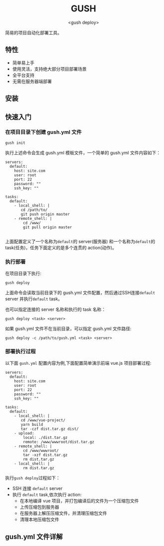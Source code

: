<h1 align="center"> GUSH </h1>
<p align="center"> &lt;gush deploy&gt; </p>
简易的项目自动化部署工具。

## 特性
- 简单易上手
- 使用灵活，支持绝大部分项目部署场景
- 全平台支持
- 无需在服务器端部署


## 安装

## 快速入门

### 在项目目录下创建 gush.yml 文件
```
gush init
```
执行上述命令会生成 gush.yml 模板文件，一个简单的 gush.yml 文件内容如下：
```
servers:
  default:
    host: site.com
    user: root
    port: 22
    password: ""
    ssh_key: ""

tasks:
  default:
    - local_shell: |
       cd /path/to/
       git push origin master
    - remote_shell: |
        cd /www/
        git pull origin master
   
```
上面配置定义了一个名称为`default`的 server(服务器) 和一个名称为`default`的 task(任务)，任务下面定义的是多个连贯的 action(动作)。

### 执行部署
在项目目录下执行:
```
gush deploy
```
上面命令会读取当前目录下的 gush.yml 文件配置，然后通过SSH连接`default` server 并执行`default` task。

也可以指定连接的 server 名称和执行的 task 名称：
```
gush deploy <task> <server>
```

如果 gush.yml 文件不在当前目录，可以指定 gush.yml 文件路径:
```
gush deploy -c /path/to/gush.yml <task> <server>
```

### 部署执行过程
以下面 `gush.yml` 配置内容为例,下面配置简单演示前端 vue.js 项目部署过程:
```
servers:
  default:
    host: site.com
    user: root
    port: 22
    password: ""
    ssh_key: ""

tasks:
  default:
    - local_shell: |
       cd /www/vue-project/
       yarn build
       tar -czf dist.tar.gz dist/
    - upload:
        local: ./dist.tar.gz
        remote: /www/wwwroot/dist.tar.gz
    - remote_shell: |
        cd /www/wwwroot/
        tar -xzf dist.tar.gz
        rm dist.tar.gz
    - local_shell: |
        rm dist.tar.gz
```

执行`gush deploy`过程如下：
- SSH 连接 `default` server
- 执行 `default` task,依次执行 action:
    - 在本地编译 vue 项目，并打包编译后的文件为一个压缩包文件
    - 上传压缩包到服务器
    - 在服务器上解压压缩文件，并清理压缩包文件
    - 清理本地压缩包文件

## gush.yml 文件详解



